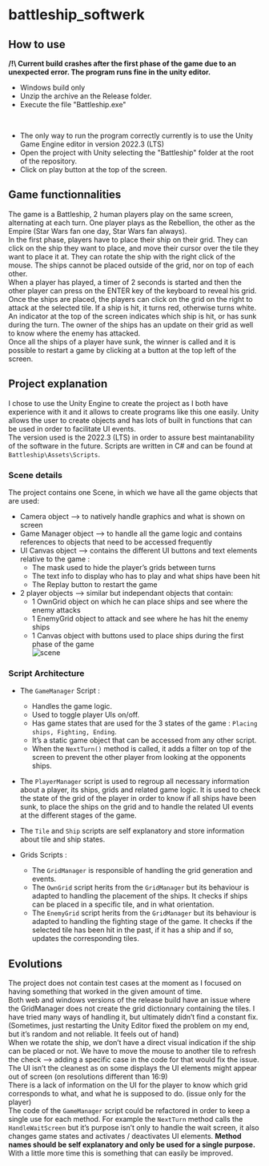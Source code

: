 # battleship_softwerk
## How to use
**/!\ Current build crashes after the first phase of the game due to an unexpected error. The program runs fine in the unity editor.**
- Windows build only
- Unzip the archive an the Release folder.
- Execute the file "Battleship.exe"
</br>

- The only way to run the program correctly currently is to use the Unity Game Engine editor in version 2022.3 (LTS)
- Open the project with Unity selecting the "Battleship" folder at the root of the repository.
- Click on play button at the top of the screen.

## Game functionnalities
The game is a Battleship, 2 human players play on the same screen, alternating at each turn. One player plays as the Rebellion, the other as the Empire (Star Wars fan one day, Star Wars fan always).</br>
In the first phase, players have to place their ship on their grid. They can click on the ship they want to place, and move their cursor over the tile they want to place it at. They can rotate the ship with the right click of the mouse. The ships cannot be placed outside of the grid, nor on top of each other.
</br>When a player has played, a timer of 2 seconds is started and then the other player can press on the ENTER key of the keyboard to reveal his grid.
</br>Once the ships are placed, the players can click on the grid on the right to attack at the selected tile. If a ship is hit, it turns red, otherwise turns white. An indicator at the top of the screen indicates which ship is hit, or has sunk during the turn. The owner of the ships has an update on their grid as well to know where the enemy has attacked.
</br>Once all the ships of a player have sunk, the winner is called and it is possible to restart a game by clicking at a button at the top left of the screen.

## Project explanation
I chose to use the Unity Engine to create the project as I both have experience with it and it allows to create programs like this one easily. Unity allows the user to create objects and has lots of built in functions that can be used in order to facilitate UI events.
</br>The version used is the 2022.3 (LTS) in order to assure best maintanability of the software in the future. Scripts are written in C# and can be found at ``Battleship\Assets\Scripts``.

### Scene details
The project contains one Scene, in which we have all the game objects that are used:
- Camera object --> to natively handle graphics and what is shown on screen
- Game Manager object --> to handle all the game logic and contains references to objects that need to be accessed frequently
- UI Canvas object --> contains the different UI buttons and text elements relative to the game :
  - The mask used to hide the player’s grids between turns
  - The text info to display who has to play and what ships have been hit
  - The Replay button to restart the game
- 2 player objects --> similar but independant objects that contain:
  - 1 OwnGrid object on which he can place ships and see where the enemy attacks
  - 1 EnemyGrid object to attack and see where he has hit the enemy ships
  - 1 Canvas object with buttons used to place ships during the first phase of the game
 </br>![scene](https://github.com/Kyysel/battleship_softwerk/assets/39512699/a1b4e4f1-9b4c-48d3-ac44-e1d25e7c14a9)

### Script Architecture
- The ``GameManager`` Script :
  - Handles the game logic.
  - Used to toggle player UIs on/off.
  - Has game states that are used for the 3 states of the game : ``Placing ships, Fighting, Ending``.
  - It’s a static game object that can be accessed from any other script.
  - When the ``NextTurn()`` method is called, it adds a filter on top of the screen to prevent the other player from looking at the opponents ships.
 
- The ``PlayerManager`` script is used to regroup all necessary information about a player, its ships, grids and related game logic. It is used to check the state of the grid of the player in order to know if all ships have been sunk, to place the ships on the grid and to handle the related UI events at the different stages of the game.
- The ``Tile`` and ``Ship`` scripts are self explanatory and store information about tile and ship states.
 
- Grids Scripts :
  - The ``GridManager`` is responsible of handling the grid generation and events.
  - The ``OwnGrid`` script herits from the ``GridManager`` but its behaviour is adapted to handling the placement of the ships. It checks if ships can be placed in a specific tile, and in what orientation.
  - The ``EnemyGrid`` script herits from the ``GridManager`` but its behaviour is adapted to handling the fighting stage of the game. It checks if the selected tile has been hit in the past, if it has a ship and if so, updates the corresponding tiles.
 
## Evolutions
The project does not contain test cases at the moment as I focused on having something that worked in the given amount of time.</br>
Both web and windows versions of the release build have an issue where the GridManager does not create the grid dictionnary containing the tiles. I have tried many ways of handling it, but ultimately didn’t find a constant fix. (Sometimes, just restarting the Unity Editor fixed the problem on my end, but it’s random and not reliable. It feels out of hand)</br>
When we rotate the ship, we don’t have a direct visual indication if the ship can be placed or not. We have to move the mouse to another tile to refresh the check --> adding a specific case in the code for that would fix the issue.</br>
The UI isn’t the cleanest as on some displays the UI elements might appear out of screen (on resolutions different than 16:9)</br>
There is a lack of information on the UI for the player to know which grid corresponds to what, and what he is supposed to do. (issue only for the player)</br>
The code of the ``GameManager`` script could be refactored in order to keep a single use for each method. For example the ``NextTurn`` method calls the ``HandleWaitScreen`` but it’s purpose isn’t only to handle the wait screen, it also changes game states and activates / deactivates UI elements. 
**Method names should be self explanatory and only be used for a single purpose.**
With a little more time this is something that can easily be improved.
